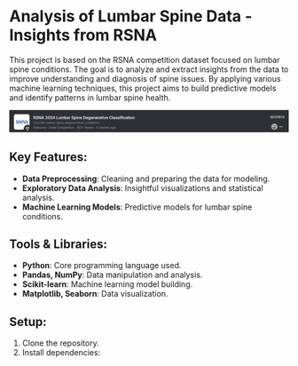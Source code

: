 

# Analysis of Lumbar Spine Data - Insights from RSNA

This project is based on the RSNA competition dataset focused on lumbar spine conditions. The goal is to analyze and extract insights from the data to improve understanding and diagnosis of spine issues. By applying various machine learning techniques, this project aims to build predictive models and identify patterns in lumbar spine health.

![Overview](https://github.com/adityakishor1/analysis-of-lumbar-spine-data-insights-from-rsna/blob/e0ca4b8b169759dadc7f75b120a7390a42abaca2/Screenshot%202025-02-19%20150315.png)

## Key Features:
- **Data Preprocessing**: Cleaning and preparing the data for modeling.
- **Exploratory Data Analysis**: Insightful visualizations and statistical analysis.
- **Machine Learning Models**: Predictive models for lumbar spine conditions.
  
## Tools & Libraries:
- **Python**: Core programming language used.
- **Pandas, NumPy**: Data manipulation and analysis.
- **Scikit-learn**: Machine learning model building.
- **Matplotlib, Seaborn**: Data visualization.

## Setup:
1. Clone the repository.
2. Install dependencies:
